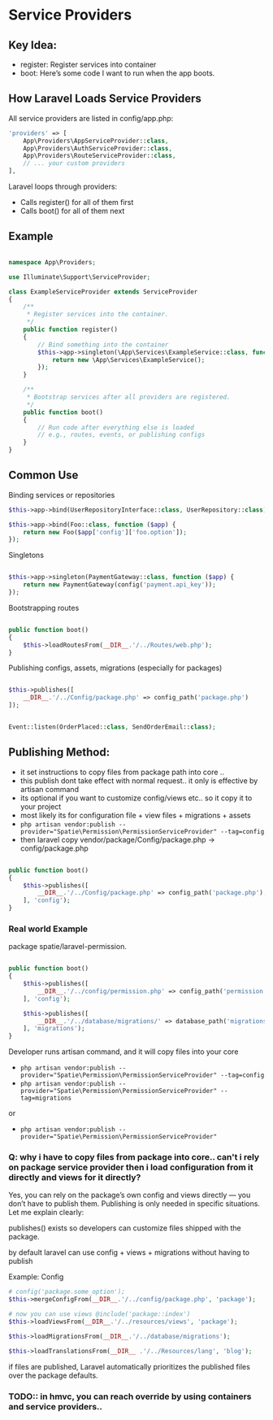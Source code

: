 # Service Providers


## Key Idea:
- register: Register services into container
- boot: Here’s some code I want to run when the app boots.

## How Laravel Loads Service Providers

All service providers are listed in config/app.php:
```php
'providers' => [
    App\Providers\AppServiceProvider::class,
    App\Providers\AuthServiceProvider::class,
    App\Providers\RouteServiceProvider::class,
    // ... your custom providers
],
```

Laravel loops through providers:
- Calls register() for all of them first
- Calls boot() for all of them next

## Example

```php

namespace App\Providers;

use Illuminate\Support\ServiceProvider;

class ExampleServiceProvider extends ServiceProvider
{
    /**
     * Register services into the container.
     */
    public function register()
    {
        // Bind something into the container
        $this->app->singleton(\App\Services\ExampleService::class, function ($app) {
            return new \App\Services\ExampleService();
        });
    }

    /**
     * Bootstrap services after all providers are registered.
     */
    public function boot()
    {
        // Run code after everything else is loaded
        // e.g., routes, events, or publishing configs
    }
}

```


## Common Use

Binding services or repositories

```php
$this->app->bind(UserRepositoryInterface::class, UserRepository::class);

$this->app->bind(Foo::class, function ($app) {
    return new Foo($app['config']['foo.option']);
});
```

Singletons

```php

$this->app->singleton(PaymentGateway::class, function ($app) {
    return new PaymentGateway(config('payment.api_key'));
});

```

Bootstrapping routes

```php

public function boot()
{
    $this->loadRoutesFrom(__DIR__.'/../Routes/web.php');
}

```

Publishing configs, assets, migrations (especially for packages)

```php

$this->publishes([
    __DIR__.'/../Config/package.php' => config_path('package.php')
]);

```


```php

Event::listen(OrderPlaced::class, SendOrderEmail::class);

```


## Publishing Method:

- it set instructions to copy files from package path into core .. 
- this publish dont take effect with normal request.. it only is effective by artisan command
- its optional if you want to customize config/views etc.. so it copy it to your project
- most likely its for configuration file + view files + migrations + assets
- `php artisan vendor:publish --provider="Spatie\Permission\PermissionServiceProvider" --tag=config`
- then laravel copy vendor/package/Config/package.php  →  config/package.php


```php

public function boot()
{
    $this->publishes([
        __DIR__.'/../Config/package.php' => config_path('package.php'),
    ], 'config');
}

```

### Real world Example


package spatie/laravel-permission.

```php

public function boot()
{
    $this->publishes([
        __DIR__.'/../config/permission.php' => config_path('permission.php'),
    ], 'config');

    $this->publishes([
        __DIR__.'/../database/migrations/' => database_path('migrations')
    ], 'migrations');
}

```

Developer runs artisan command, and it will copy files into your core

- `php artisan vendor:publish --provider="Spatie\Permission\PermissionServiceProvider" --tag=config`
- `php artisan vendor:publish --provider="Spatie\Permission\PermissionServiceProvider" --tag=migrations`

or

- `php artisan vendor:publish --provider="Spatie\Permission\PermissionServiceProvider"`

### Q: why i have to copy files from package into core.. can't i rely on package service provider then i load configuration from it directly and views for it directly?

Yes, you can rely on the package’s own config and views directly — you don’t have to publish them. Publishing is only needed in specific situations. Let me explain clearly:

publishes() exists so developers can customize files shipped with the package.

by default laravel can use config + views + migrations without having to publish

Example: Config

```php
# config('package.some_option');
$this->mergeConfigFrom(__DIR__.'/../config/package.php', 'package');

# now you can use views @include('package::index')
$this->loadViewsFrom(__DIR__.'/../resources/views', 'package');

$this->loadMigrationsFrom(__DIR__.'/../database/migrations');

$this->loadTranslationsFrom(__DIR__ .'/../Resources/lang', 'blog');
```

if files are published, Laravel automatically prioritizes the published files over the package defaults.



### TODO:: in hmvc, you can reach override by using containers and service providers..


